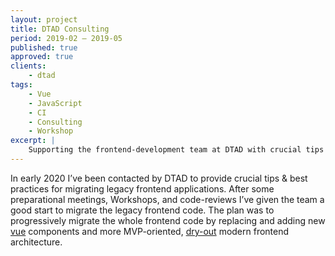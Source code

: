 ```yaml
---
layout: project
title: DTAD Consulting
period: 2019-02 – 2019-05
published: true
approved: true
clients:
    - dtad
tags:
    - Vue
    - JavaScript
    - CI
    - Consulting
    - Workshop
excerpt: |
    Supporting the frontend-development team at DTAD with crucial tips and best practices on how to progressively migrate a legacy JavaScript application to modern vue-driven architecture.
---
```

In early 2020 I’ve been contacted by DTAD to provide crucial tips & best practices for migrating legacy frontend applications. After some preparational meetings, Workshops, and code-reviews I’ve given the team a good start to migrate the legacy frontend code. The plan was to progressively migrate the whole frontend code by replacing and adding new [vue](https://vuejs.org/) components and more MVP-oriented, [dry-out](https://en.wikipedia.org/wiki/Don%27t_repeat_yourself) modern frontend architecture.
